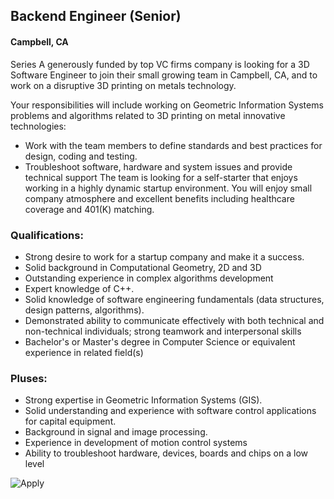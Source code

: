 ## Backend Engineer (Senior)
#### Campbell, CA

Series A generously funded by top VC firms company is looking for a 3D Software Engineer to join their small growing team in Campbell, CA, and to work on a disruptive 3D printing on metals technology.

Your responsibilities will include working on Geometric Information Systems problems and algorithms related to 3D printing on metal innovative technologies:
+	Work with the team members to define standards and best practices for design, coding and testing.
+	Troubleshoot software, hardware and system issues and provide technical support
The team is looking for a self-starter that enjoys working in a highly dynamic startup environment.  You will enjoy small company atmosphere and excellent benefits including healthcare coverage and 401(K) matching.

### Qualifications:
+	Strong desire to work for a startup company and make it a success.
+	Solid background in Computational Geometry, 2D and 3D
+	Outstanding experience in complex algorithms development
+	Expert knowledge of C++.
+	Solid knowledge of software engineering fundamentals (data structures, design patterns, algorithms).
+	Demonstrated ability to communicate effectively with both technical and non-technical individuals; strong teamwork and interpersonal skills
+	Bachelor's or Master's degree in Computer Science or equivalent experience in related field(s)

### Pluses:
+	Strong expertise in Geometric Information Systems (GIS).
+	Solid understanding and experience with software control applications for capital equipment.
+	Background in signal and image processing.
+	Experience in development of motion control systems
+	Ability to troubleshoot hardware, devices, boards and chips on a low level


![Apply](https://dabuttonfactory.com/button.png?t=Apply&f=Calibri-Bold&ts=24&tc=fff&tshs=1&tshc=000&hp=20&vp=8&c=5&bgt=gradient&bgc=3d85c6&ebgc=073763)

